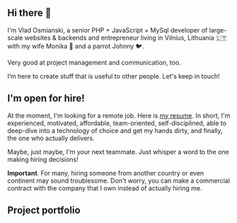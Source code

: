 ## Hi there 👋

I'm Vlad Osmianski, a senior PHP + JavaScript + MySql developer of large-scale
websites & backends and entrepreneur living in Vilnius,
Lithuania 🇱🇹 with my wife Monika 👩 and a parrot Johnny 🐦.

Very good at project management and communication, too.

I’m here to create stuff that is useful to other people. Let's
keep in touch!

## I'm open for hire!

At the moment, I'm looking for a remote job. Here is [my resume](https://www.softnova.lt/resume-vlad-osmianski.pdf). In short, I'm experienced, motivated, affordable, team-oriented, self-disciplined, able to deep-dive into a technology of choice and get my hands dirty, and finally, the one who actually delivers.

Maybe, just maybe, I'm your next teammate. Just whisper a word to the one making hiring decisions!

**Important**. For many, hiring someone from another country or even continent may sound troublesome. Don't worry, you can make a commercial contract with the company that I own instead of actually hiring me.

## Project portfolio

